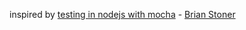 inspired by [testing in nodejs with mocha](http://brianstoner.com/blog/testing-in-nodejs-with-mocha/) - [Brian Stoner](https://twitter.com/bsstoner)
